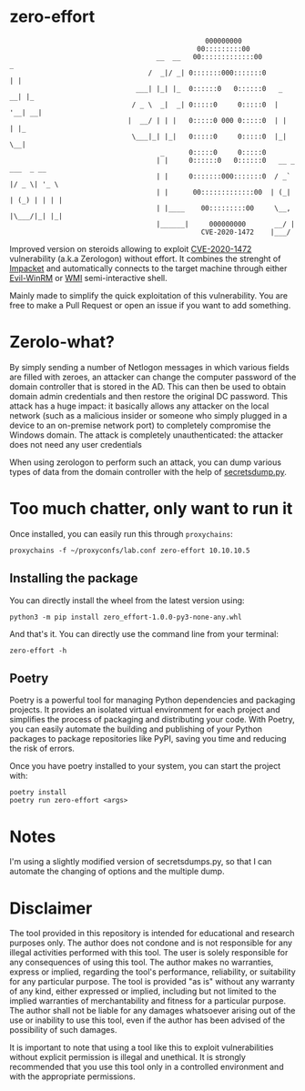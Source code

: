 zero-effort
===========
```text
                                                000000000                                  
                                              00:::::::::00                          
                                    __  __   00:::::::::::::00         _   
                                  /  _|/ _| 0:::::::000:::::::0       | |  
                               ___| |_| |_  0::::::0   0::::::0   _ __| |_ 
                              / _ \  _|  _| 0:::::0     0:::::0  | '__| __|
                             |  __/ | | |   0:::::0 000 0:::::0  | |  | |_ 
                              \___|_| |_|   0:::::0     0:::::0  |_|   \__|
                                     _      0:::::0     0:::::0    
                                    | |     0::::::0   0::::::0   __ _  ___  _ __ 
                                    | |     0:::::::000:::::::0  / _` |/ _ \| '_ \ 
                                    | |      00:::::::::::::00  | (_| | (_) | | | |
                                    | |____    00:::::::::00     \__, |\___/|_| |_|     
                                    |______|     000000000       __/ |           
                                               CVE-2020-1472    |___/ 
```

Improved version on steroids allowing to exploit [CVE-2020-1472](https://www.secura.com/uploads/whitepapers/Zerologon.pdf) vulnerability (a.k.a Zerologon) without effort. It combines the strenght of [Impacket](https://github.com/fortra/impacket) and automatically connects to the target machine through either [Evil-WinRM](https://github.com/Hackplayers/evil-winrm) or [WMI](https://learn.microsoft.com/en-us/windows/win32/wmisdk/wmi-tasks--processes) semi-interactive shell.

Mainly made to simplify the quick exploitation of this vulnerability. You are free to make a Pull Request or open an issue if you want to add something.

# Zerolo-what?
By simply sending a number of Netlogon messages in which various fields are filled with zeroes, an attacker can change the computer password of the domain controller that is stored in the AD. This can then be used to obtain domain admin credentials and then restore the original DC password. This attack has a huge impact: it basically allows any attacker on the local network (such as a malicious insider or someone who simply plugged in a device to an on-premise network port) to completely compromise the Windows domain. The attack is completely unauthenticated: the attacker does not need any user credentials

When using zerologon to perform such an attack, you can dump various types of data from the domain controller with the help of [secretsdump.py](https://github.com/fortra/impacket/blob/master/examples/secretsdump.py).

# Too much chatter, only want to run it

Once installed, you can easily run this through `proxychains`:
```shell
proxychains -f ~/proxyconfs/lab.conf zero-effort 10.10.10.5
```

## Installing the package
You can directly install the wheel from the latest version using:
```shell
python3 -m pip install zero_effort-1.0.0-py3-none-any.whl
```
And that's it. You can directly use the command line from your terminal:
```shell
zero-effort -h
```

## Poetry
Poetry is a powerful tool for managing Python dependencies and packaging projects. It provides an isolated virtual environment for each project and simplifies the process of packaging and distributing your code. With Poetry, you can easily automate the building and publishing of your Python packages to package repositories like PyPI, saving you time and reducing the risk of errors.

Once you have poetry installed to your system, you can start the project with:
```shell
poetry install
poetry run zero-effort <args>
```

# Notes
I'm using a slightly modified version of secretsdumps.py, so that I can automate the changing of options and the multiple dump. 

# Disclaimer
The tool provided in this repository is intended for educational and research purposes only. The author does not condone and is not responsible for any illegal activities performed with this tool. The user is solely responsible for any consequences of using this tool. The author makes no warranties, express or implied, regarding the tool's performance, reliability, or suitability for any particular purpose. The tool is provided "as is" without any warranty of any kind, either expressed or implied, including but not limited to the implied warranties of merchantability and fitness for a particular purpose. The author shall not be liable for any damages whatsoever arising out of the use or inability to use this tool, even if the author has been advised of the possibility of such damages.

It is important to note that using a tool like this to exploit vulnerabilities without explicit permission is illegal and unethical. It is strongly recommended that you use this tool only in a controlled environment and with the appropriate permissions.
